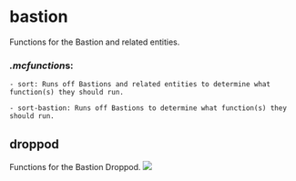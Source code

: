 # bastion
Functions for the Bastion and related entities.

### *.mcfunction*s:
    - sort: Runs off Bastions and related entities to determine what function(s) they should run.
    
    - sort-bastion: Runs off Bastions to determine what function(s) they should run.
    
## droppod
Functions for the Bastion Droppod.
![](https://media.giphy.com/media/l3mZg2E5ftFj9bWmI/giphy.gif)
